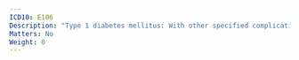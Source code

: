 ```yaml
---
ICD10: E106
Description: "Type 1 diabetes mellitus: With other specified complications"
Matters: No
Weight: 0
---
```


